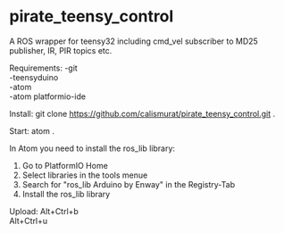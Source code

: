 # pirate_teensy_control
A ROS wrapper for teensy32 including cmd_vel subscriber to MD25 publisher, IR, PIR topics etc.

Requirements:
-git  
-teensyduino  
-atom  
-atom platformio-ide

Install:
git clone https://github.com/calismurat/pirate_teensy_control.git .

Start:
atom .

In Atom you need to install the ros_lib library:
1. Go to PlatformIO Home
2. Select libraries in the tools menue
3. Search for "ros_lib Arduino by Enway" in the Registry-Tab
4. Install the ros_lib library

Upload:
Alt+Ctrl+b  
Alt+Ctrl+u
